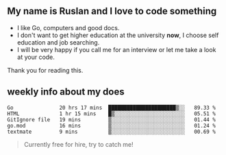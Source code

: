 ## My name is Ruslan and I love to code something

- I like Go, computers and good docs.
- I don't want to get higher education at the university **now**, I choose self education and job searching.
- I will be very happy if you call me for an interview or let me take a look at your code.

Thank you for reading this.

## weekly info about my does
<!--START_SECTION:waka-->
```text
Go               20 hrs 17 mins  ██████████████████████▒░░   89.33 % 
HTML             1 hr 15 mins    █▒░░░░░░░░░░░░░░░░░░░░░░░   05.51 % 
GitIgnore file   19 mins         ▒░░░░░░░░░░░░░░░░░░░░░░░░   01.44 % 
go.mod           16 mins         ▒░░░░░░░░░░░░░░░░░░░░░░░░   01.24 % 
textmate         9 mins          ▒░░░░░░░░░░░░░░░░░░░░░░░░   00.69 % 
```
<!--END_SECTION:waka-->

> Currently free for hire, try to catch me!
